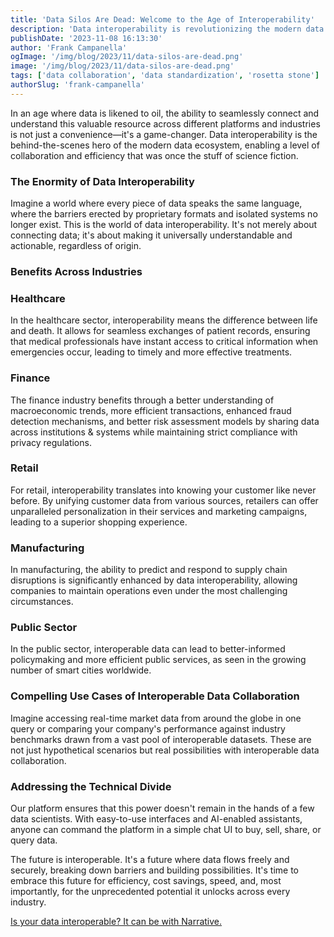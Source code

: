 ```yaml
---
title: 'Data Silos Are Dead: Welcome to the Age of Interoperability'
description: 'Data interoperability is revolutionizing the modern data ecosystem, enabling a level of collaboration that was once the stuff of science fiction.'
publishDate: '2023-11-08 16:13:30'
author: 'Frank Campanella'
ogImage: '/img/blog/2023/11/data-silos-are-dead.png'
image: '/img/blog/2023/11/data-silos-are-dead.png'
tags: ['data collaboration', 'data standardization', 'rosetta stone']
authorSlug: 'frank-campanella'
---
```

In an age where data is likened to oil, the ability to seamlessly connect and understand this valuable resource across different platforms and industries is not just a convenience—it's a game-changer. Data interoperability is the behind-the-scenes hero of the modern data ecosystem, enabling a level of collaboration and efficiency that was once the stuff of science fiction.  

### The Enormity of Data Interoperability  

Imagine a world where every piece of data speaks the same language, where the barriers erected by proprietary formats and isolated systems no longer exist. This is the world of data interoperability. It's not merely about connecting data; it's about making it universally understandable and actionable, regardless of origin.  

### Benefits Across Industries

### Healthcare

In the healthcare sector, interoperability means the difference between life and death. It allows for seamless exchanges of patient records, ensuring that medical professionals have instant access to critical information when emergencies occur, leading to timely and more effective treatments.  

### Finance

The finance industry benefits through a better understanding of macroeconomic trends, more efficient transactions, enhanced fraud detection mechanisms, and better risk assessment models by sharing data across institutions & systems while maintaining strict compliance with privacy regulations.  

### Retail

For retail, interoperability translates into knowing your customer like never before. By unifying customer data from various sources, retailers can offer unparalleled personalization in their services and marketing campaigns, leading to a superior shopping experience.  

### Manufacturing

In manufacturing, the ability to predict and respond to supply chain disruptions is significantly enhanced by data interoperability, allowing companies to maintain operations even under the most challenging circumstances.

### Public Sector

In the public sector, interoperable data can lead to better-informed policymaking and more efficient public services, as seen in the growing number of smart cities worldwide.  

### Compelling Use Cases of Interoperable Data Collaboration  

Imagine accessing real-time market data from around the globe in one query or comparing your company's performance against industry benchmarks drawn from a vast pool of interoperable datasets. These are not just hypothetical scenarios but real possibilities with interoperable data collaboration.

### Addressing the Technical Divide  

Our platform ensures that this power doesn't remain in the hands of a few data scientists. With easy-to-use interfaces and AI-enabled assistants, anyone can command the platform in a simple chat UI to buy, sell, share, or query data.

The future is interoperable. It's a future where data flows freely and securely, breaking down barriers and building possibilities. It's time to embrace this future for efficiency, cost savings, speed, and, most importantly, for the unprecedented potential it unlocks across every industry.

[Is your data interoperable? It can be with Narrative.](/contact)

